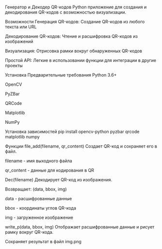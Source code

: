 Генератор и Декодер QR-кодов
Python приложение для создания и декодирования QR-кодов с возможностью визуализации.

Возможности
Генерация QR-кодов: Создание QR-кодов из любого текста или URL

Декодирование QR-кодов: Чтение и расшифровка QR-кодов из изображений

Визуализация: Отрисовка рамки вокруг обнаруженных QR-кодов

Простой API: Легкие в использовании функции для интеграции в другие проекты

Установка
Предварительные требования
Python 3.6+

OpenCV

PyZBar

QRCode

Matplotlib

NumPy

Установка зависимостей
pip install opencv-python pyzbar qrcode matplotlib numpy

Функции
file_add(filename, qr_content)
Создает QR-код и сохраняет его в файл.

filename - имя выходного файла

qr_content - данные для кодирования в QR

Dec(filename)
Декодирует QR-код из изображения.

Возвращает: (data, bbox, img)

data - расшифрованные данные

bbox - координаты углов QR-кода

img - загруженное изображение

write_p(data, bbox, img)
Отображает расшифрованные данные и рисует рамку вокруг QR-кода.

Сохраняет результат в файл img.png
